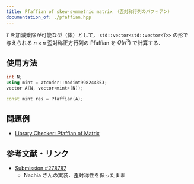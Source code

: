 ```yaml
---
title: Pfaffian of skew-symmetric matrix （歪対称行列のパフィアン）
documentation_of: ./pfaffian.hpp
---
```


`T` を加減乗除が可能な型（体）として， `std::vector<std::vector<T>>` の形で与えられる $n \times n$ 歪対称正方行列の Pfaffian を $O(n^3)$ で計算する．

## 使用方法

```cpp
int N;
using mint = atcoder::modint998244353;
vector A(N, vector<mint>(N));

const mint res = Pfaffian(A);
```

## 問題例

- [Library Checker: Pfaffian of Matrix](https://judge.yosupo.jp/problem/pfaffian_of_matrix)

## 参考文献・リンク

- [Submission #278787](https://judge.yosupo.jp/submission/278787)
  - Nachia さんの実装．歪対称性を保ったまま
